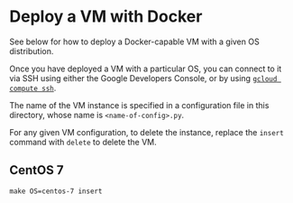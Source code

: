 # Deploy a VM with Docker

See below for how to deploy a Docker-capable VM with a given OS distribution.

Once you have deployed a VM with a particular OS, you can connect to it via SSH
using either the Google Developers Console, or by using [`gcloud compute
ssh`](https://cloud.google.com/sdk/gcloud/reference/compute/ssh).

The name of the VM instance is specified in a configuration file in this
directory, whose name is `<name-of-config>.py`.

For any given VM configuration, to delete the instance, replace the `insert`
command with `delete` to delete the VM.

## CentOS 7

    make OS=centos-7 insert
